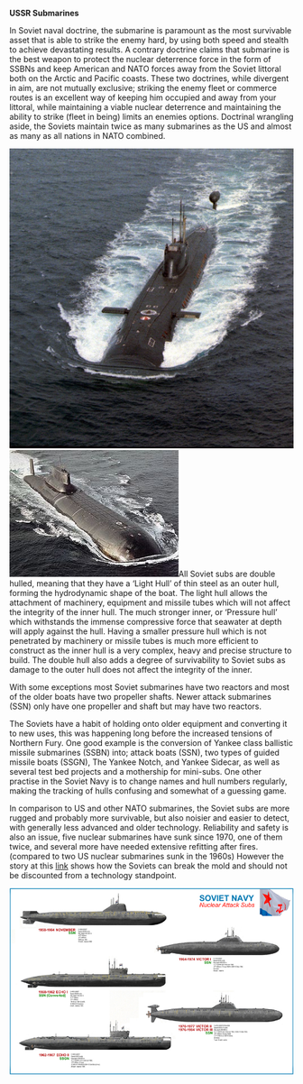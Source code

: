 **USSR Submarines**

In Soviet naval doctrine, the submarine is paramount as the most
survivable asset that is able to strike the enemy hard, by using both
speed and stealth to achieve devastating results. A contrary doctrine
claims that submarine is the best weapon to protect the nuclear
deterrence force in the form of SSBNs and keep American and NATO forces
away from the Soviet littoral both on the Arctic and Pacific coasts.
These two doctrines, while divergent in aim, are not mutually exclusive;
striking the enemy fleet or commerce routes is an excellent way of
keeping him occupied and away from your littoral, while maintaining a
viable nuclear deterrence and maintaining the ability to strike (fleet
in being) limits an enemies options. Doctrinal wrangling aside, the
Soviets maintain twice as many submarines as the US and almost as many
as all nations in NATO
combined.

![](/assets/images/warsaw/su/navy/ssn/image1.jpeg)![](/assets/images/warsaw/su/navy/ssn/image2.jpg)All
Soviet subs are double hulled, meaning that they have a ‘Light Hull’ of
thin steel as an outer hull, forming the hydrodynamic shape of the boat.
The light hull allows the attachment of machinery, equipment and missile
tubes which will not affect the integrity of the inner hull. The much
stronger inner, or ‘Pressure hull’ which withstands the immense
compressive force that seawater at depth will apply against the hull.
Having a smaller pressure hull which is not penetrated by machinery or
missile tubes is much more efficient to construct as the inner hull is a
very complex, heavy and precise structure to build. The double hull also
adds a degree of survivability to Soviet subs as damage to the outer
hull does not affect the integrity of the inner.

With some exceptions most Soviet submarines have two reactors and most
of the older boats have two propeller shafts. Newer attack submarines
(SSN) only have one propeller and shaft but may have two reactors.

The Soviets have a habit of holding onto older equipment and converting
it to new uses, this was happening long before the increased tensions of
Northern Fury. One good example is the conversion of Yankee class
ballistic missile submarines (SSBN) into; attack boats (SSN), two types
of guided missile boats (SSGN), The Yankee Notch, and Yankee Sidecar, as
well as several test bed projects and a mothership for mini-subs. One
other practise in the Soviet Navy is to change names and hull numbers
regularly, making the tracking of hulls confusing and somewhat of a
guessing game.

In comparison to US and other NATO submarines, the Soviet subs are more
rugged and probably more survivable, but also noisier and easier to
detect, with generally less advanced and older technology. Reliability
and safety is also an issue, five nuclear submarines have sunk since
1970, one of them twice, and several more have needed extensive
refitting after fires. (compared to two US nuclear submarines sunk in
the 1960s) However the story at this
[link](https://www.cia.gov/library/center-for-the-study-of-intelligence/csi-publications/csi-studies/studies/vol52no3/unravelling-a-cold-war-mystery.html)
shows how the Soviets can break the mold and should not be discounted
from a technology standpoint.

![](/assets/images/warsaw/su/navy/ssn/image3.jpg)
